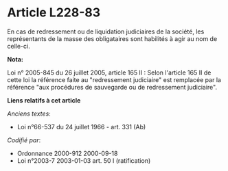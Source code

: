 # Article L228-83

En cas de redressement ou de liquidation judiciaires de la société, les représentants de la masse des obligataires sont
habilités à agir au nom de celle-ci.

**Nota:**

Loi n° 2005-845 du 26 juillet 2005, article 165 II : Selon l'article 165 II de cette loi la référence faite au "redressement
judiciaire" est remplacée par la référence "aux procédures de sauvegarde ou de redressement judiciaire".

**Liens relatifs à cet article**

_Anciens textes_:

  - Loi n°66-537 du 24 juillet 1966 - art. 331 (Ab)

_Codifié par_:

  - Ordonnance 2000-912 2000-09-18
  - Loi n°2003-7 2003-01-03 art. 50 I (ratification)
